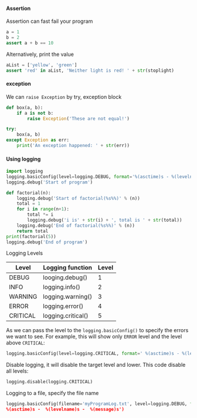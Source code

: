 #### Assertion
Assertion can fast fail your program
```python
a = 1
b = 2
assert a + b == 10
```

Alternatively, print the value
```python
aList = ['yellow', 'green']
assert 'red' in aList, 'Neither light is red! ' + str(stoplight)
```

#### exception
We can `raise Exception` by try, exception block
```python
def box(a, b):
    if a is not b:
        raise Exception('These are not equal!')

try:
    box(a, b)
except Exception as err:
    print('An exception happened: ' + str(err))
```

#### Using logging
```python
import logging
logging.basicConfig(level=logging.DEBUG, format='%(asctime)s - %(levelname)s - %(message)s')
logging.debug('Start of program')

def factorial(n):
    logging.debug('Start of factorial(%s%%)' % (n))
    total = 1
    for i in range(n+1):
        total *= i
        logging.debug('i is' + str(i) + ', total is ' + str(total))
    logging.debug('End of factorial(%s%%)' % (n))
    return total
print(factorial(5))
logging.debug('End of program')
```

Logging Levels

| Level    | Logging function   | Level |
|----------|--------------------|-------|
| DEBUG    | looging.debug()    | 1     |
| INFO     | logging.info()     | 2     |
| WARNING  | logging.warning()  | 3     |
| ERROR    | logging.error()    | 4     |
| CRITICAL | logging.critical() | 5     |

As we can pass the level to the `logging.basicConfig()` to specify the errors we want to see. For example, this will show only `ERROR` level and the level above `CRITICAL`:
```python
logging.basicConfig(level=logging.CRITICAL, format=' %(asctime)s - %(levelname)s -  %(message)s')
```

Disable logging, it will disable the target level and lower. This code disable all levels:
```python
logging.disable(logging.CRITICAL)
```

Logging to a file, specify the file name
```python
logging.basicConfig(filename='myProgramLog.txt', level=logging.DEBUG, format='
%(asctime)s -  %(levelname)s -  %(message)s')
```
